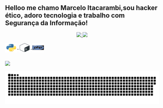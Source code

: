 ## Helloo me chamo Marcelo Itacarambi,sou hacker ético, adoro tecnologia e trabalho com Segurança da Informação!

<div align="center">
  <a href="https://github.com/Marcelo-Itacarambi">
  <img height="180em" src="https://github-readme-stats.vercel.app/api?username=Marcelo-Itacarambi&show_icons=true&theme=algolia&include_all_commits=true&count_private=true"/>
  <img height="180em" src="https://github-readme-stats.vercel.app/api/top-langs/?username=Marcelo-Itacarambi&layout=compact&langs_count=7&theme=algolia"/>
</div>
  
<div style="display: inline_block"><br>
  <img align="center" alt="Itacarambi-Python" height="30" width="40" src="https://raw.githubusercontent.com/devicons/devicon/master/icons/python/python-original.svg">
  <img align="center" alt="Itacarambi-Bash" height="30" width="40" src="https://github.com/devicons/devicon/blob/master/icons/bash/bash-original.svg">
  <img align="center" alt="Itacarambi-Php" height="30" width="40" src="https://github.com/devicons/devicon/blob/master/icons/php/php-original.svg">
</div>
  
##
  
<div> 
  <a href="https://www.linkedin.com/in/marcelo-itacarambi-08829b211/" target="_blank"><img src="https://img.shields.io/badge/-LinkedIn-%230077B5?style=for-the-badge&logo=linkedin&logoColor=white" target="_blank"></a> 
 
  ![Snake animation](https://github.com/Marcelo-Itacarambi/Marcelo-Itacarambi/blob/output/github-contribution-grid-snake.svg)
 
</div>
